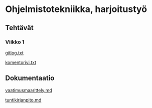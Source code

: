 # Ohjelmistotekniikka, harjoitustyö
## Tehtävät
### Viikko 1
[gitlog.txt](https://github.com/Joacim-S/ot-harjoitustyo/blob/master/laskarit/viikko1/gitlog.txt)

[komentorivi.txt](https://github.com/Joacim-S/ot-harjoitustyo/blob/master/laskarit/viikko1/komentorivil.txt)

## Dokumentaatio
[vaatimusmaarittely.md](https://github.com/Joacim-S/ot-harjoitustyo/blob/master/dokumentaatio/vaatimusmaarittely.md)

[tuntikirjanpito.md](https://github.com/Joacim-S/ot-harjoitustyo/blob/master/dokumentaatio/tuntikirjanpito.md)

